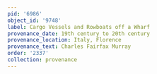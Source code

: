 ```yaml
---
pid: '6986'
object_id: '9748'
label: Cargo Vessels and Rowboats off a Wharf
provenance_date: 19th century to 20th century
provenance_location: Italy, Florence
provenance_text: Charles Fairfax Murray
order: '2337'
collection: provenance
---
```

